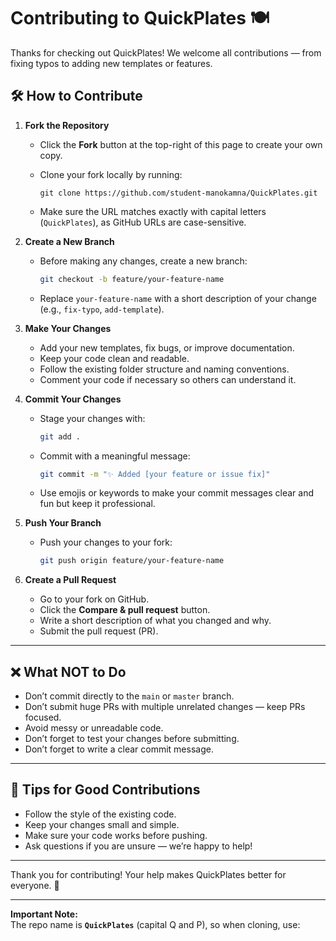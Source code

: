 # Contributing to QuickPlates 🍽️

Thanks for checking out QuickPlates! We welcome all contributions — from fixing typos to adding new templates or features.

## 🛠️ How to Contribute

1. **Fork the Repository**

   - Click the **Fork** button at the top-right of this page to create your own copy.
   - Clone your fork locally by running:
     ```
     git clone https://github.com/student-manokamna/QuickPlates.git
     ```
     
   - Make sure the URL matches exactly with capital letters (`QuickPlates`), as GitHub URLs are case-sensitive.

2. **Create a New Branch**

   - Before making any changes, create a new branch:
     ```bash
     git checkout -b feature/your-feature-name
     ```
   - Replace `your-feature-name` with a short description of your change (e.g., `fix-typo`, `add-template`).

3. **Make Your Changes**

   - Add your new templates, fix bugs, or improve documentation.
   - Keep your code clean and readable.
   - Follow the existing folder structure and naming conventions.
   - Comment your code if necessary so others can understand it.

4. **Commit Your Changes**

   - Stage your changes with:
     ```bash
     git add .
     ```
   - Commit with a meaningful message:
     ```bash
     git commit -m "✨ Added [your feature or issue fix]"
     ```
   - Use emojis or keywords to make your commit messages clear and fun but keep it professional.

5. **Push Your Branch**

   - Push your changes to your fork:
     ```bash
     git push origin feature/your-feature-name
     ```

6. **Create a Pull Request**

   - Go to your fork on GitHub.
   - Click the **Compare & pull request** button.
   - Write a short description of what you changed and why.
   - Submit the pull request (PR).

---

## ❌ What NOT to Do

- Don’t commit directly to the `main` or `master` branch.
- Don’t submit huge PRs with multiple unrelated changes — keep PRs focused.
- Avoid messy or unreadable code.
- Don’t forget to test your changes before submitting.
- Don’t forget to write a clear commit message.

---

## 🧠 Tips for Good Contributions

- Follow the style of the existing code.
- Keep your changes small and simple.
- Make sure your code works before pushing.
- Ask questions if you are unsure — we’re happy to help!

---

Thank you for contributing! Your help makes QuickPlates better for everyone. 💖

---

**Important Note:**  
The repo name is **`QuickPlates`** (capital Q and P), so when cloning, use:  

